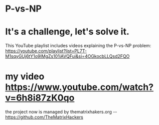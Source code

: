 # P-vs-NP
# It's a challenge, let's solve it.
This YouTube playlist includes videos explaining the P-vs-NP problem: https://youtube.com/playlist?list=PL7T-M1sqyGUj6tY1o9IMgZs101iAVQFui&si=4OGkocbLLQsd2FQO
# my video  https://www.youtube.com/watch?v=6h8i87zK0qo
the project now is managed by thematrixhakers.org -- https://github.com/TheMatrixHackers
